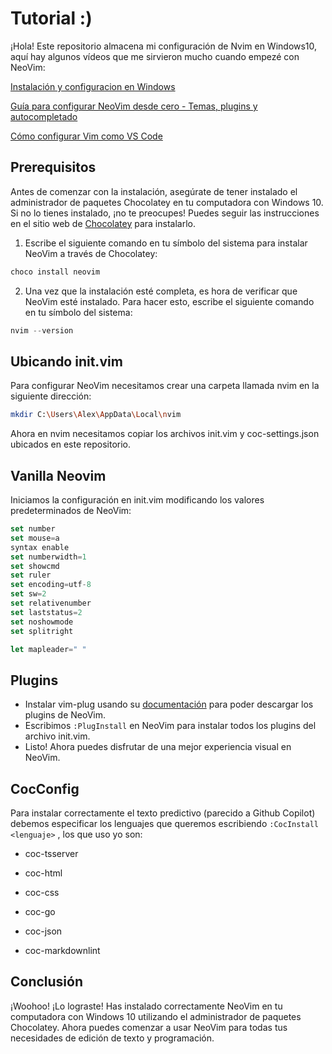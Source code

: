 # Tutorial :)

¡Hola! Este repositorio almacena mi configuración de Nvim en Windows10, aquí hay algunos vídeos que me sirvieron mucho cuando empezé con NeoVim:

[Instalación y configuracion en Windows](https://www.youtube.com/watch?v=XBlKG2LW6p4&t=396s)

[Guía para configurar NeoVim desde cero - Temas, plugins y autocompletado](https://www.youtube.com/watch?v=2dG_Nl_r6s0)

[Cómo configurar Vim como VS Code](https://www.youtube.com/watch?v=XgQFzi3VkC8)

## Prerequisitos

Antes de comenzar con la instalación, asegúrate de tener instalado el administrador de paquetes Chocolatey en tu computadora con Windows 10. Si no lo tienes instalado, ¡no te preocupes! Puedes seguir las instrucciones en el sitio web de [Chocolatey](https://chocolatey.org/install) para instalarlo.

1. Escribe el siguiente comando en tu símbolo del sistema para instalar NeoVim a través de Chocolatey:

```powershell
choco install neovim
```

2. Una vez que la instalación esté completa, es hora de verificar que NeoVim esté instalado. Para hacer esto, escribe el siguiente comando en tu símbolo del sistema:

```powershell
nvim --version
```

## Ubicando init.vim
Para configurar NeoVim necesitamos crear una carpeta llamada nvim en la siguiente dirección:
```bash
mkdir C:\Users\Alex\AppData\Local\nvim
```
Ahora en nvim necesitamos copiar los archivos init.vim y coc-settings.json ubicados en este repositorio.

## Vanilla Neovim

Iniciamos la configuración en init.vim modificando los valores predeterminados de NeoVim:

```jsx
set number
set mouse=a
syntax enable
set numberwidth=1
set showcmd
set ruler
set encoding=utf-8
set sw=2
set relativenumber
set laststatus=2
set noshowmode
set splitright

let mapleader=" "
```

## Plugins

- Instalar vim-plug usando su [documentación](https://github.com/junegunn/vim-plug#neovim) para poder descargar los plugins de NeoVim.
- Escribimos `:PlugInstall` en NeoVim para instalar todos los plugins del archivo init.vim.
- Listo! Ahora puedes disfrutar de una mejor experiencia visual en NeoVim.

## CocConfig

Para instalar correctamente el texto predictivo (parecido a Github Copilot) debemos especificar los lenguajes que queremos escribiendo `:CocInstall <lenguaje>` , los que uso yo son:

- coc-tsserver
- coc-html
- coc-css

- coc-go
- coc-json
- coc-markdownlint

## Conclusión

¡Woohoo! ¡Lo lograste! Has instalado correctamente NeoVim en tu computadora con Windows 10 utilizando el administrador de paquetes Chocolatey. Ahora puedes comenzar a usar NeoVim para todas tus necesidades de edición de texto y programación.
